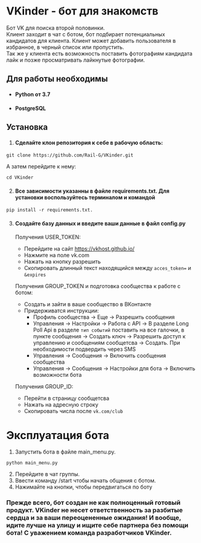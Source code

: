 # VKinder - бот для знакомств
Бот VK для поиска второй половинки.  
Клиент заходит в чат с ботом, бот подбирает потенциальных кандидатов для клиента. Клиент может добавить пользователя в избранное, в черный список или пропустить.  
Так же у клиента есть возможность поставить фотографиям кандидата лайк и позже просматривать лайкнутые фотографии.
## Для работы необходимы
- #### Python от 3.7 
- #### PostgreSQL
## Установка
1) #### Сделайте клон репозитория к себе в рабочую область:
```
git clone https://github.com/Rail-G/VKinder.git
```
А затем перейдите к нему:
```
cd VKinder
```
2) #### Все зависимости указанны в файле requirements.txt. Для установки воспользуйтесь терминалом и командой
```
pip install -r requirements.txt.  
```
3) #### Создайте базу данных и введите ваши данные в файл config.py
    Получения USER_TOKEN:
    - Перейдите на сайт https://vkhost.github.io/
    - Нажмите на поле vk.com
    - Нажать на кнопку разрешить
    - Скопировать длинный текст находящийся между `acces_token=` и `&expires`
    
    Получения GROUP_TOKEN и подготовка сообщества к работе с ботом:
    - Создать и зайти в ваше сообщество в ВКонтакте
    - Придерживатся инструкции:
      - Профиль сообщества -> Еще -> Разрешить сообщения
      - Управления -> Настройки -> Работа с API -> В разделе Long Poll Api в разделе `тип событий` поставить на все галочки, в пункте сообщения -> Создать ключ -> Разрешить доступ к управлению и сообщениям сообщетсва -> Создать. При необходимости подвердить через SMS
      - Управления -> Сообщения -> Включить сообщения сообщества
      - Управления -> Сообщения -> Настройки для бота -> Включить возможности бота
    
    Получения GROUP_ID:
    - Перейти в страницу сообщетсва
    - Нажать на адресную строку
    - Скопировать числа после `vk.com/club`

# Эксплуатация бота
1) Запустить бота в файле main_menu.py.
```
python main_menu.py
```
2) Перейдите в чат группы.
3) Ввести команду /start чтобы начать общения с ботом.
4) Нажимайте на кнопки, чтобы передвигаться по боту

### Прежде всего, бот создан не как полноценный готовый продукт. VKinder не несет ответственность за разбитые сердца и за ваши переоцененные ожидания! И вообще, идите лучше на улицу и ищите себе партнера без помощи бота! С уважением команда разработчиков VKinder.
